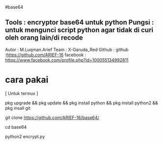 #base64


Tools  : encryptor base64 untuk python
Pungsi : untuk mengunci script python agar tidak di curi oleh orang lain/di recode
--------------------------------------------------------------------------------------
Autor  : M.Luqman.Arief
Team   : X-Garuda_Red
Github : github :https://github.com/ARIEF-16
facebook : https://www.facebook.com/profile.php?id=100055134992811

# cara pakai

[ Untuk termux ]

pkg upgrade && pkg update && pkg install python && pkg install python2 && pkg insall git

git clone https://github.com/ARIEF-16/base64/

cd base64 

python2 encrypt.py
